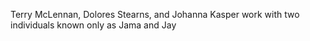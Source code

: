 Terry McLennan, Dolores Stearns, and Johanna Kasper work with two individuals known only as Jama and Jay 